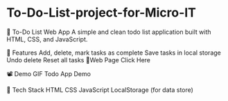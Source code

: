# To-Do-List-project-for-Micro-IT
📝 To-Do List Web App
A simple and clean todo list application built with HTML, CSS, and JavaScript.

🚀 Features
Add, delete, mark tasks as complete
Save tasks in local storage
Undo delete
Reset all tasks
🔗Web Page
Click Here

📽️ Demo GIF
Todo App Demo

🔧 Tech Stack
HTML
CSS
JavaScript
LocalStorage (for data store)
